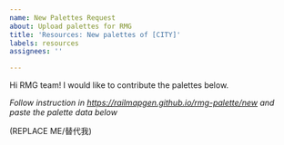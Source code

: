 ```yaml
---
name: New Palettes Request
about: Upload palettes for RMG
title: 'Resources: New palettes of [CITY]'
labels: resources
assignees: ''

---
```


Hi RMG team! I would like to contribute the palettes below.

_Follow instruction in https://railmapgen.github.io/rmg-palette/new and paste the palette data below_

(REPLACE ME/替代我)
